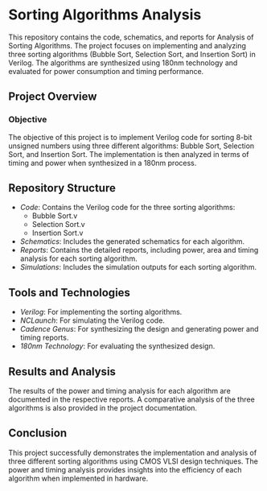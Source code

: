 # Sorting Algorithms Analysis 

This repository contains the code, schematics, and reports for Analysis of Sorting Algorithms. The project focuses on implementing and analyzing three sorting algorithms (Bubble Sort, Selection Sort, and Insertion Sort) in Verilog. The algorithms are synthesized using 180nm technology and evaluated for power consumption and timing performance.

## Project Overview

### Objective
The objective of this project is to implement Verilog code for sorting 8-bit unsigned numbers using three different algorithms: Bubble Sort, Selection Sort, and Insertion Sort. The implementation is then analyzed in terms of timing and power when synthesized in a 180nm process.

## Repository Structure

- *Code*: Contains the Verilog code for the three sorting algorithms:
  - Bubble Sort.v
  - Selection Sort.v
  - Insertion Sort.v
- *Schematics*: Includes the generated schematics for each algorithm.
- *Reports*: Contains the detailed reports, including power, area and timing analysis for each sorting algorithm.
- *Simulations*: Includes the simulation outputs for each sorting algorithm.

## Tools and Technologies

- *Verilog*: For implementing the sorting algorithms.
- *NCLaunch*: For simulating the Verilog code.
- *Cadence Genus*: For synthesizing the design and generating power and timing reports.
- *180nm Technology*: For evaluating the synthesized design.

## Results and Analysis

The results of the power and timing analysis for each algorithm are documented in the respective reports. A comparative analysis of the three algorithms is also provided in the project documentation.

## Conclusion

This project successfully demonstrates the implementation and analysis of three different sorting algorithms using CMOS VLSI design techniques. The power and timing analysis provides insights into the efficiency of each algorithm when implemented in hardware.
